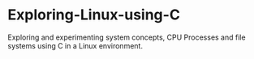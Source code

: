 # Exploring-Linux-using-C

Exploring and experimenting system concepts, CPU Processes and file systems using C in a Linux environment.
